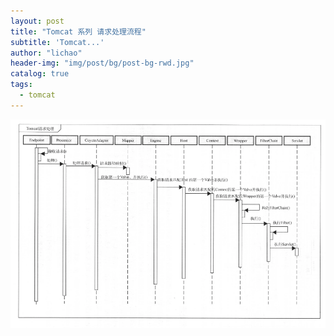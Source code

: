 ```yaml
---
layout: post
title: "Tomcat 系列 请求处理流程"
subtitle: 'Tomcat...'
author: "lichao"
header-img: "img/post/bg/post-bg-rwd.jpg"
catalog: true
tags:
  - tomcat 
---
```



![dubbo](/img/tomcat/1.png)

